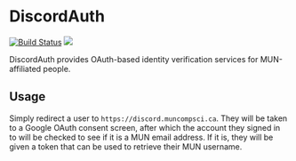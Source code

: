 # DiscordAuth

[![Build Status](https://drone.rileyflynn.me/api/badges/MUNComputerScienceSociety/DiscordAuth/status.svg)](https://drone.rileyflynn.me/MUNComputerScienceSociety/DiscordAuth)
[![](https://images.microbadger.com/badges/image/muncs/discordauth.svg)](https://microbadger.com/images/muncs/discordauth "Get your own image badge on microbadger.com")

DiscordAuth provides OAuth-based identity verification services for MUN-affiliated people.

## Usage

Simply redirect a user to `https://discord.muncompsci.ca`.
They will be taken to a Google OAuth consent screen, after which the account they signed in to will be checked to see if it is a MUN email address.
If it is, they will be given a token that can be used to retrieve their MUN username.
